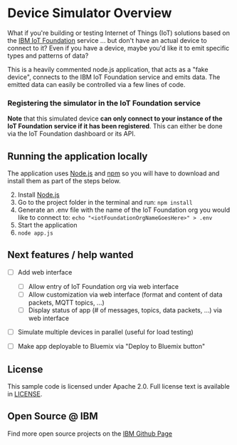 # Device Simulator Overview

What if you're building or testing Internet of Things (IoT) solutions based on the [IBM IoT Foundation][iotf_url] service ... but don't have an actual device to connect to it? Even if you have a device, maybe you'd like it to emit specific types and patterns of data?

This is a heavily commented node.js application, that acts as a "fake device", connects to the IBM IoT Foundation service and emits data. The emitted data can easily be controlled via a few lines of code.


### Registering the simulator in the IoT Foundation service

**Note** that this simulated device **can only connect to your instance of the IoT Foundation service if it has been registered**. This can either be done via the IoT Foundation dashboard or its API.


## Running the application locally

  The application uses [Node.js](http://nodejs.org/) and [npm](https://www.npmjs.com/) so you will have to download and install them as part of the steps below.

2. Install [Node.js](http://nodejs.org/)
3. Go to the project folder in the terminal and run:
    `npm install`
4. Generate an .env file with the name of the IoT Foundation org you would like to connect to:
``echo "<iotFoundationOrgNameGoesHere>" > .env``
5. Start the application
6.  `node app.js`


## Next features / help wanted

- [ ] Add web interface
  - [ ] Allow entry of IoT Foundation org via web interface
  - [ ] Allow customization via web interface (format and content of data packets, MQTT topics, ...)
  - [ ] Display status of app (# of messages, topics, data packets, ...) via web interface

- [ ] Simulate multiple devices in parallel (useful for load testing)

- [ ] Make app deployable to Bluemix via "Deploy to Bluemix button"


## License

This sample code is licensed under Apache 2.0. Full license text is available in [LICENSE](LICENSE).


## Open Source @ IBM
Find more open source projects on the [IBM Github Page](http://ibm.github.io/)

[bluemix_url]: https://bluemix.net
[iotf_url]: https://console.ng.bluemix.net/catalog/services/internet-of-things-foundation
[sign_up]: https://console.ng.bluemix.net/registration/
[cloud_foundry]: https://github.com/cloudfoundry/cli

